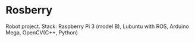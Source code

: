 # Rosberry
Robot project. Stack: Raspberry Pi 3 (model B), Lubuntu with ROS, Arduino Mega, OpenCV(C++, Python)
